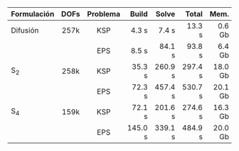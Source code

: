 Formulación         |   DOFs    |   Problema   |   Build     |   Solve     |   Total     |   Mem.
:-------------------|:---------:|:------------:|------------:|------------:|------------:|------------:
Difusión            |   257k    |   KSP        |     4.3 s   |     7.4 s   |    13.3 s   |    0.6 Gb
                    |           |   EPS        |     8.5 s   |    84.1 s   |    93.8 s   |    6.4 Gb
S$_2$               |   258k    |   KSP        |    35.3 s   |   260.9 s   |   297.4 s   |   18.0 Gb
                    |           |   EPS        |    72.3 s   |   457.4 s   |   530.7 s   |   20.1 Gb
S$_4$               |   159k    |   KSP        |    72.1 s   |   201.6 s   |   274.6 s   |   16.3 Gb
                    |           |   EPS        |   145.0 s   |   339.1 s   |   484.9 s   |   20.0 Gb

